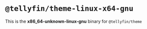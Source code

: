 # `@tellyfin/theme-linux-x64-gnu`

This is the **x86_64-unknown-linux-gnu** binary for `@tellyfin/theme`
